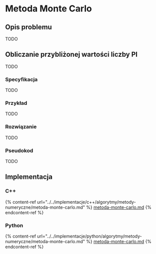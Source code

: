 # Metoda Monte Carlo

## Opis problemu

TODO

## Obliczanie przybliżonej wartości liczby PI

TODO

### Specyfikacja

TODO

### Przykład

TODO

### Rozwiązanie

TODO

### Pseudokod

TODO

## Implementacja

### C++

{% content-ref url="../../implementacje/c++/algorytmy/metody-numeryczne/metoda-monte-carlo.md" %}
[metoda-monte-carlo.md](../../implementacje/c++/algorytmy/metody-numeryczne/metoda-monte-carlo.md)
{% endcontent-ref %}

### Python

{% content-ref url="../../implementacje/python/algorytmy/metody-numeryczne/metoda-monte-carlo.md" %}
[metoda-monte-carlo.md](../../implementacje/python/algorytmy/metody-numeryczne/metoda-monte-carlo.md)
{% endcontent-ref %}
